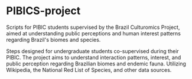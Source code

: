 # PIBICS-project
Scripts for PIBIC students supervised by the Brazil Culturomics Project, aimed at understanding public perceptions and human interest patterns regarding Brazil's biomes and species.

Steps designed for undergraduate students co-supervised during their PIBIC. The project aims to understand interaction patterns, interest, and public perception regarding Brazilian biomes and endemic fauna. Utilizing Wikipedia, the National Red List of Species, and other data sources.
